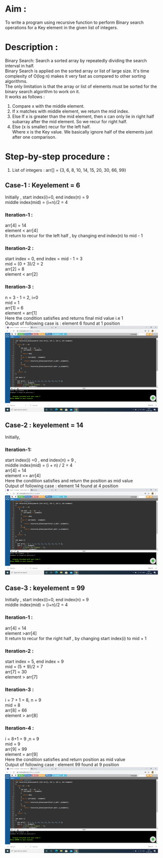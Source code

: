 
# Aim :                                                                                      
To write a program using recursive function to perform Binary search operations for a Key element in the given list of integers. 
# Description :
Binary Search: Search a sorted array by repeatedly dividing the search interval in half.                 
Binary Search is applied on the sorted array or list of large size. It's time complexity of O(log n) makes it very fast as compared to other sorting algorithms.                                             
The only limitation is that the array or list of elements must be sorted for the binary search algorithm to work on it.                                                                                           
It works as follows :                                                                                   
1. Compare x with the middle element.
2. If x matches with middle element, we return the mid index.
3. Else If x is greater than the mid element, then x can only lie in right half subarray after the mid element. So we recur for right half.
4. Else (x is smaller) recur for the left half.                                                         
Where x is the Key value. We basically ignore half of the elements just after one comparison.           
# Step-by-step procedure : 
1. List of integers : arr[] = {3, 6, 8, 10, 14, 15, 20, 30, 66, 99}                                     
## Case-1 : Keyelement = 6
Initially , start index(i)=0, end index(n) = 9                                                       
    middle index(mid) = (i+n)/2 = 4                                                                   
### Iteration-1 : 
arr[4] = 14                                                                                           
element < arr[4]                                                                                     
It return to recur for the left half , by changing end index(n) to mid - 1 
### Iteration-2 :
start index = 0, end index = mid - 1 = 3                                                             
mid = (0 + 3)/2 = 2                                                                                   
arr[2] = 8                                                                                           
element < arr[2]
### Iteration-3 :
n = 3 - 1 = 2, i=0                                                                                   
mid = 1                                                                                               
arr[1] = 6                                                                                           
element = arr[1]                                                                                   
Here the condition satisfies and returns final mid value i.e 1                                     
Output of following case is : element 6 found at 1 position                                         
![Output_for_6](rbs_6.png)
## Case-2 : keyelement = 14                                                                           
Initially,                                                                                           
### Iteration-1:                                                                                   
  start index(i) =0 , end index(n) = 9 ,                                                     
  middle index(mid) = (i + n) / 2 = 4                                                                
  arr[4] = 14                                                                                         
  element == arr[4]                                                                                  
  Here the condition satisfies and return the position as mid value                                   
  Output of following case : element 14 found at 4 position 
  ![Output_for_14](rbs_14.png)
## Case-3 : keyelement = 99     
Initially , start index(i)=0, end index(n) = 9                                                       
    middle index(mid) = (i+n)/2 = 4                                                                   
### Iteration-1 : 
arr[4] = 14                                                                                           
element >arr[4]                                                                                     
It return to recur for the right half , by changing start index(i) to mid + 1 
### Iteration-2 :
start index = 5, end index = 9                                                             
mid = (5 + 9)/2 = 7                                                                                   
arr[7] = 30                                                                                           
element > arr[7]
### Iteration-3 :
i = 7 + 1 = 8, n = 9                                                                                 
mid = 8                                                                                               
arr[8] = 66                                                                                           
element > arr[8]                                                             
### Iteration-4 :
i = 8+1 = 9 ,n = 9                                                                                   
mid = 9                                                                                               
arr[9] = 99                                                                                         
element = arr[9]                                                                                   
Here the condition satisfies and return position as mid value                                       
Output of following case : element 99 found at 9 position
![Output_for_99](rbs_99.png)
